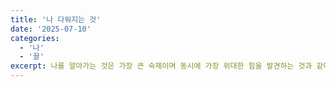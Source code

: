 ```yaml
---
title: '나 다워지는 것'
date: '2025-07-10'
categories:
  - '나'
  - '꼴'
excerpt: 나를 알아가는 것은 가장 큰 숙제이며 동시에 가장 위대한 힘을 발견하는 것과 같다.
---
```

